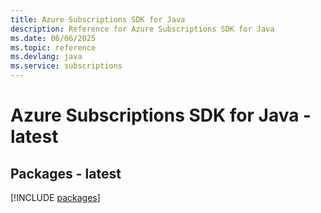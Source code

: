 ```yaml
---
title: Azure Subscriptions SDK for Java
description: Reference for Azure Subscriptions SDK for Java
ms.date: 06/06/2025
ms.topic: reference
ms.devlang: java
ms.service: subscriptions
---
```

# Azure Subscriptions SDK for Java - latest
## Packages - latest
[!INCLUDE [packages](subscriptions-index.md)]
